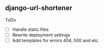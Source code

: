 ## django-url-shortener

ToDo
- [ ] Handle static files
- [ ] Rewrite deployment settings
- [ ] Add templates for errors 404, 500 and etc.
